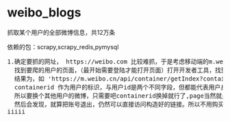 # weibo_blogs
<p>抓取某个用户的全部微博信息，共12万条</p>
<p>依赖的包：scrapy,scrapy_redis,pymysql<p>
<pre>
1.确定要抓的网址， https://weibo.com 比较难抓，于是考虑移动端的m.weibo.cn,
  找到要爬的用户的页面，（最开始需要登陆才能打开页面）打开开发者工具，找到获取数据的接口
  结果为，如 'https://m.weibo.cn/api/container/getIndex?containerid=2304132054300185_-_WEIBO_SECOND_PROFILE_WEIBO&page_type=03&page=',
  containerid <font>作为用户的标识，与用户id是两个不同字段，但都能代表用户身份。
  所以要换个其他用户的微博，只需要吧containerid换掉就行了,page当然就是要抓取的页码，通过这个即可构造要抓取的url</font>
  然后会发现，就算把账号退出，仍然可以直接访问构造好的链接。所以不用购买小号，登陆获取cookies等等。
iiiii
 
